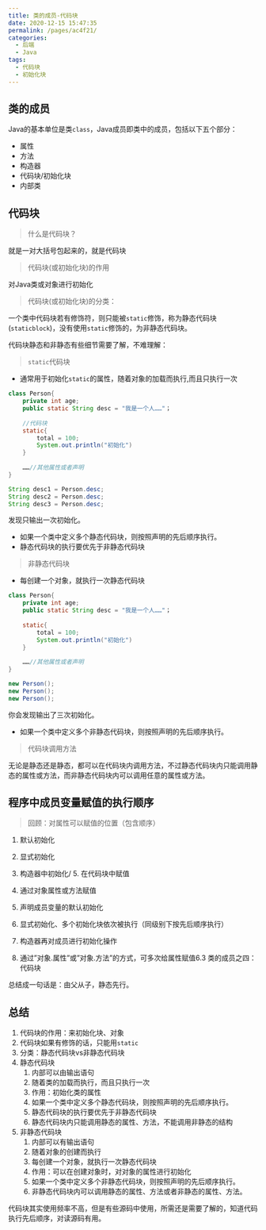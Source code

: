```yaml
---
title: 类的成员-代码块
date: 2020-12-15 15:47:35
permalink: /pages/ac4f21/
categories:
  - 后端
  - Java
tags:
  - 代码块
  - 初始化块
---
```

## 类的成员

Java的基本单位是类`class`，Java成员即类中的成员，包括以下五个部分：

- 属性
- 方法
- 构造器
- 代码块/初始化块
- 内部类





## 代码块

> 什么是代码块？

就是一对大括号包起来的，就是代码块



> 代码块(或初始化块)的作用

对Java类或对象进行初始化



> 代码块(或初始化块)的分类：

一个类中代码块若有修饰符，则只能被`static`修饰，称为静态代码块(`staticblock`)，没有使用`static`修饰的，为非静态代码块。

代码块静态和非静态有些细节需要了解，不难理解：



> `static`代码块

- 通常用于初始化`static`的属性，随着对象的加载而执行,而且只执行一次

~~~java
class Person{
    private int age;
    public static String desc = "我是一个人……"；
    
    //代码块
    static{
        total = 100;
        System.out.println("初始化")
    }
    
    ……//其他属性或者声明
}
~~~

~~~java
String desc1 = Person.desc;
String desc2 = Person.desc;
String desc3 = Person.desc;
~~~

发现只输出一次初始化。



- 如果一个类中定义多个静态代码块，则按照声明的先后顺序执行。
- 静态代码块的执行要优先于非静态代码块



> 非静态代码块

- 每创建一个对象，就执行一次静态代码块

```java
class Person{
    private int age;
    public static String desc = "我是一个人……"；
    
    static{
        total = 100;
        System.out.println("初始化")
    }
    
    ……//其他属性或者声明
}
```

~~~java
new Person();
new Person();
new Person();
~~~

你会发现输出了三次初始化。



- 如果一个类中定义多个非静态代码块，则按照声明的先后顺序执行。



> 代码块调用方法

无论是静态还是静态，都可以在代码块内调用方法，不过静态代码块内只能调用静态的属性或方法，而非静态代码块内可以调用任意的属性或方法。



## 程序中成员变量赋值的执行顺序

> 回顾：对属性可以赋值的位置（包含顺序）

1. 默认初始化
2. 显式初始化
3. 构造器中初始化/ 5. 在代码块中赋值
4. 通过对象属性或方法赋值



1. 声明成员变量的默认初始化
2. 显式初始化、多个初始化块依次被执行（同级别下按先后顺序执行）
3. 构造器再对成员进行初始化操作
4. 通过”对象.属性”或”对象.方法”的方式，可多次给属性赋值6.3  类的成员之四：代码块

总结成一句话是：由父从子，静态先行。

## 总结

1. 代码块的作用：来初始化块、对象
2. 代码块如果有修饰的话，只能用`static`
3. 分类：静态代码块vs非静态代码块
4. 静态代码块
   1. 内部可以由输出语句
   2. 随着类的加载而执行，而且只执行一次
   3. 作用：初始化类的属性
   4. 如果一个类中定义多个静态代码块，则按照声明的先后顺序执行。
   5. 静态代码块的执行要优先于非静态代码块
   6. 静态代码块内只能调用静态的属性、方法，不能调用非静态的结构
5. 非静态代码块
   1. 内部可以有输出语句
   2. 随着对象的创建而执行
   3. 每创建一个对象，就执行一次静态代码块
   4. 作用：可以在创建对象时，对对象的属性进行初始化
   5. 如果一个类中定义多个非静态代码块，则按照声明的先后顺序执行。
   6. 非静态代码块内可以调用静态的属性、方法或者非静态的属性、方法。



> 



代码块其实使用频率不高，但是有些源码中使用，所需还是需要了解的，知道代码执行先后顺序，对读源码有用。

